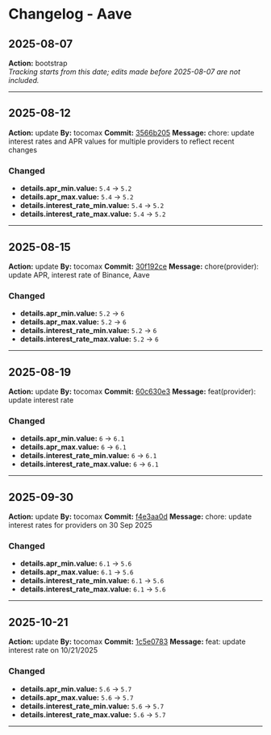 # Changelog - Aave

## 2025-08-07
**Action:** bootstrap  
*Tracking starts from this date; edits made before 2025-08-07 are not included.*

---
## 2025-08-12
**Action:** update
**By:** tocomax
**Commit:** [3566b205](https://github.com/your-repo/commit/3566b205)
**Message:** chore: update interest rates and APR values for multiple providers to reflect recent changes

### Changed
- **details.apr_min.value:** `5.4` → `5.2`
- **details.apr_max.value:** `5.4` → `5.2`
- **details.interest_rate_min.value:** `5.4` → `5.2`
- **details.interest_rate_max.value:** `5.4` → `5.2`

---
## 2025-08-15
**Action:** update
**By:** tocomax
**Commit:** [30f192ce](https://github.com/your-repo/commit/30f192ce)
**Message:** chore(provider): update APR, interest rate of Binance, Aave

### Changed
- **details.apr_min.value:** `5.2` → `6`
- **details.apr_max.value:** `5.2` → `6`
- **details.interest_rate_min.value:** `5.2` → `6`
- **details.interest_rate_max.value:** `5.2` → `6`

---
## 2025-08-19
**Action:** update
**By:** tocomax
**Commit:** [60c630e3](https://github.com/your-repo/commit/60c630e3)
**Message:** feat(provider): update interest rate

### Changed
- **details.apr_min.value:** `6` → `6.1`
- **details.apr_max.value:** `6` → `6.1`
- **details.interest_rate_min.value:** `6` → `6.1`
- **details.interest_rate_max.value:** `6` → `6.1`

---
## 2025-09-30
**Action:** update
**By:** tocomax
**Commit:** [f4e3aa0d](https://github.com/your-repo/commit/f4e3aa0d)
**Message:** chore: update interest rates for providers on 30 Sep 2025

### Changed
- **details.apr_min.value:** `6.1` → `5.6`
- **details.apr_max.value:** `6.1` → `5.6`
- **details.interest_rate_min.value:** `6.1` → `5.6`
- **details.interest_rate_max.value:** `6.1` → `5.6`

---
## 2025-10-21
**Action:** update
**By:** tocomax
**Commit:** [1c5e0783](https://github.com/your-repo/commit/1c5e0783)
**Message:** feat: update interest rate on 10/21/2025

### Changed
- **details.apr_min.value:** `5.6` → `5.7`
- **details.apr_max.value:** `5.6` → `5.7`
- **details.interest_rate_min.value:** `5.6` → `5.7`
- **details.interest_rate_max.value:** `5.6` → `5.7`

---
